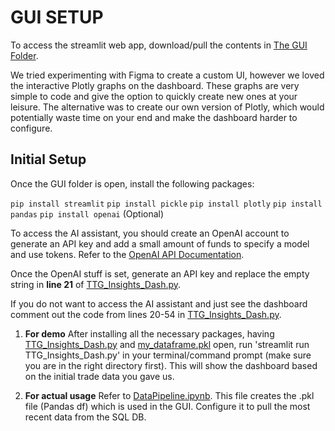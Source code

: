 # GUI SETUP

To access the streamlit web app, download/pull the contents in [The GUI Folder](TTGDataAnalysis/tree/main/GUI).

We tried experimenting with Figma to create a custom UI, however we loved the interactive Plotly graphs on the dashboard. These graphs are very simple to code and give the option to quickly create new ones at your leisure. The alternative was to create our own version of Plotly, which would potentially waste time on your end and make the dashboard harder to configure.

## Initial Setup

Once the GUI folder is open, install the following packages:

`pip install streamlit`
`pip install pickle`
`pip install plotly`
`pip install pandas`
`pip install openai` (Optional)

To access the AI assistant, you should create an OpenAI account to generate an API key and add a small amount of funds to specify a model and use tokens. Refer to the [OpenAI API Documentation](https://platform.openai.com/docs/overview). 

Once the OpenAI stuff is set, generate an API key and replace the empty string in **line 21** of [TTG_Insights_Dash.py](TTGDataAnalysis/blob/main/GUI/TTG_Insights_Dash.py).

If you do not want to access the AI assistant and just see the dashboard comment out the code from lines 20-54 in [TTG_Insights_Dash.py](TTGDataAnalysis/blob/main/GUI/TTG_Insights_Dash.py).

1. **For demo**
   After installing all the necessary packages, having [TTG_Insights_Dash.py](TTGDataAnalysis/blob/main/GUI/TTG_Insights_Dash.py) and [my_dataframe.pkl](TTGDataAnalysis/blob/main/GUI/my_dataframe.pkl) open, run 'streamlit run TTG_Insights_Dash.py' in your terminal/command prompt (make sure you are in the right directory first). This will show the dashboard based on the initial trade data you gave us.

2. **For actual usage**
   Refer to [DataPipeline.ipynb](TTGDataAnalysis/blob/main/GUI/DataPipeline.ipynb). This file creates the .pkl file (Pandas df) which is used in the GUI. Configure it to pull the most recent data from the SQL DB.
